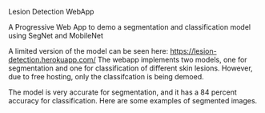 
Lesion Detection WebApp

A Progressive Web App to demo a segmentation and classification model using SegNet and MobileNet


A limited version of the model can be seen here: https://lesion-detection.herokuapp.com/
The webapp implements two models, one for segmentation and one for classification of different skin lesions. However, due to free hosting, only the classifcation 
is being demoed. 

The model is very accurate for segmentation, and it has a 84 percent accuracy for classification. Here are some examples of segmented images.

